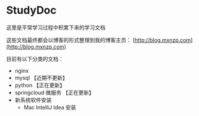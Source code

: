 # StudyDoc

这里是平常学习过程中积累下来的学习文档

这些文档最终都会以博客的形式整理到我的博客主页： [http://blog.mxnzp.com](http://blog.mxnzp.com)

目前有以下分类的文档：

+ nginx
+ mysql 【近期不更新】
+ python 【正在更新】
+ springcloud 微服务 【正在更新】
+ 新系统软件安装
  + Mac IntelliJ Idea 安装

